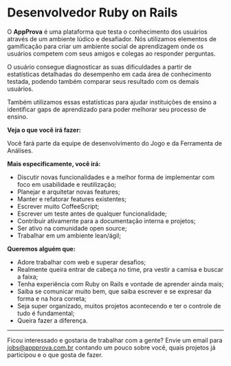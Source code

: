 # Desenvolvedor Ruby on Rails

O **AppProva** é uma plataforma que testa o conhecimento dos usuários através de um ambiente lúdico e desafiador. Nós utilizamos elementos de gamificação para criar um ambiente social de aprendizagem onde os usuários competem com seus amigos e colegas ao responder perguntas.

O usuário consegue diagnosticar as suas dificuldades a partir de estatísticas detalhadas do desempenho em cada área de conhecimento testada, podendo também comparar seus resultado com os demais usuários. 

Também utilizamos essas estatísticas para ajudar instituições de ensino a identificar gaps de aprendizado para poder melhorar seu processo de ensino.

**Veja o que você irá fazer:**

Você fará parte da equipe de desenvolvimento do Jogo e da Ferramenta de Análises.

**Mais especificamente, você irá:**

- Discutir novas funcionalidades e a melhor forma de implementar com foco em usabilidade e reutilização;
- Planejar e arquitetar novas features;
- Manter e refatorar features existentes;
- Escrever muito CoffeeScript;
- Escrever um teste antes de qualquer funcionalidade;
- Contribuir ativamente para a documentação interna e projetos;
- Ser ativo na comunidade open source;
- Trabalhar em um ambiente lean/ágil;

**Queremos alguém que:**

- Adore trabalhar com web e superar desafios;
- Realmente queira entrar de cabeça no time, pra vestir a camisa e buscar a faixa;
- Tenha experiência com Ruby on Rails e vontade de aprender ainda mais;
- Saiba se comunicar muito bem, que saiba escrever e se expresar da forma e na hora correta;
- Seja super organizado, muitos projetos acontecendo e ter o controle de tudo é fundamental;
- Queira fazer a diferença.

----------------------------------------------------------------

Ficou interessado e gostaria de trabalhar com a gente? Envie um email para jobs@appprova.com.br contando um pouco sobre você, quais projetos já participou e o que gosta de fazer.